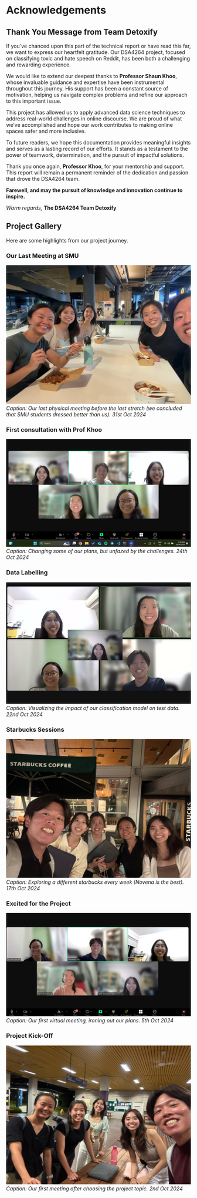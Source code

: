 # Acknowledgements

## Thank You Message from Team Detoxify

If you’ve chanced upon this part of the technical report or have read this far, we want to express our heartfelt gratitude. Our DSA4264 project, focused on classifying toxic and hate speech on Reddit, has been both a challenging and rewarding experience.

We would like to extend our deepest thanks to **Professor Shaun Khoo**, whose invaluable guidance and expertise have been instrumental throughout this journey. His support has been a constant source of motivation, helping us navigate complex problems and refine our approach to this important issue.

This project has allowed us to apply advanced data science techniques to address real-world challenges in online discourse. We are proud of what we’ve accomplished and hope our work contributes to making online spaces safer and more inclusive.

To future readers, we hope this documentation provides meaningful insights and serves as a lasting record of our efforts. It stands as a testament to the power of teamwork, determination, and the pursuit of impactful solutions.

Thank you once again, **Professor Khoo**, for your mentorship and support. This report will remain a permanent reminder of the dedication and passion that drove the DSA4264 team.

**Farewell, and may the pursuit of knowledge and innovation continue to inspire.**

_Warm regards,_
**The DSA4264 Team Detoxify**

## Project Gallery

Here are some highlights from our project journey.

### Our Last Meeting at SMU

![Collecting data from Reddit](technical-report/docs/home/5.jpeg)
_Caption: Our last physical meeting before the last stretch (we concluded that SMU students dressed better than us). 31st Oct 2024_

### First consultation with Prof Khoo

![Training our model](technical-report/docs/home/4.jpeg)
_Caption: Changing some of our plans, but unfazed by the challenges. 24th Oct 2024_

### Data Labelling

![Visualizing the results](technical-report/docs/home/3.jpeg)
_Caption: Visualizing the impact of our classification model on test data. 22nd Oct 2024_

### Starbucks Sessions

![Team working together](technical-report/docs/home/2.jpeg)
_Caption: Exploring a different starbucks every week (Novena is the best). 17th Oct 2024_

### Excited for the Project

![Team working together](technical-report/docs/home/1.jpeg)
_Caption: Our first virtual meeting, ironing out our plans. 5th Oct 2024_

### Project Kick-Off

![Team working together](technical-report/docs/home/0.jpeg)
_Caption: Our first meeting after choosing the project topic. 2nd Oct 2024_
